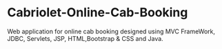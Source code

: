 # Cabriolet-Online-Cab-Booking
Web application for online cab  booking  designed using MVC FrameWork, JDBC, Servlets, JSP, HTML,Bootstrap &amp; CSS and Java.
